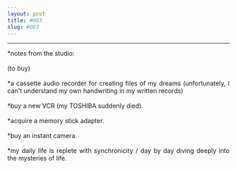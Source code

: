 ```yaml
---
layout: post
title: #003
slug: #003
---
```

---
<p class="description" style="text-align: justify;">
*notes from the studio:
  <br>
  <br>
(to buy)
  <br>
  <br>
*a cassette audio recorder for creating files of my dreams (unfortunately, I can't understand my own handwriting in my written records)
  <br>
  <br>
*buy a new VCR (my TOSHIBA suddenly died).
<br>
  <br>
*acquire a memory stick adapter.
<br>
  <br>
*buy an instant camera.
<br>
  <br>
*my daily life is replete with synchronicity / day by day diving deeply into the mysteries of life.


